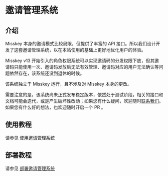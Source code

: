 # 邀请管理系统

## 介绍

Misskey 本身的邀请模式比较局限，但提供了丰富的 API 接口。所以我们设计开发了这套邀请管理系统，以在本站使用的基础上更好地优化用户的体验。

Misskey v13 开始引入的角色权限系统可以实现邀请码的分发权限下放，但其邀请码只能使用一次、邀请码发放后无法有效管理、邀请码对应的用户无法确认等问题依然存在，该系统还没到退休的时候。

该系统独立于 Misskey 运行，且不涉及对 Misskey 本身的更改。

需要注意的是，该系统尚未正式发布稳定版本，依然处于测试阶段，相关的接口和文档可能会迭代，或是产生破坏性改动；如果您有什么疑问，欢迎随时[联系我们](/contact/)。如果您有什么好的想法，也欢迎随时开启一个 PR 。

## 使用教程

请参见 [使用邀请管理系统](./use/)

## 部署教程

请参见 [部署邀请管理系统](./deploy/)
